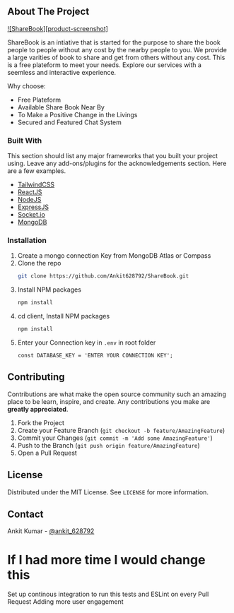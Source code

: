 
<!-- ABOUT THE PROJECT -->
## About The Project

[![ShareBook][product-screenshot]](https://example.com)

ShareBook is an intiative that is started for the purpose to share the book people to people without any cost by the nearby people to you.
We provide a large varities of book to share and get from others without any cost. This is a free plateform to meet your needs. Explore our services with a seemless and interactive experience.

Why choose:
* Free Plateform
* Available Share Book Near By
* To Make a Positive Change in the Livings
* Secured and Featured Chat System


### Built With

This section should list any major frameworks that you built your project using. Leave any add-ons/plugins for the acknowledgements section. Here are a few examples.
* [TailwindCSS](https://tailwindcss.com)
* [ReactJS](https://reactjs.org)
* [NodeJS](https://nodejs.org)
* [ExpressJS](https://expressjs.com)
* [Socket.io](https://socket.io)
* [MongoDB](https://mongodb.com)


### Installation

1. Create a mongo connection Key from MongoDB Atlas or Compass
2. Clone the repo
   ```sh
   git clone https://github.com/Ankit628792/ShareBook.git
   ```
3. Install NPM packages
   ```sh
   npm install
   ```
3. cd client, Install NPM packages
   ```sh
   npm install
   ```   
4. Enter your Connection key in `.env` in root folder
   ```
   const DATABASE_KEY = 'ENTER YOUR CONNECTION KEY';
   ```


<!-- CONTRIBUTING -->
## Contributing

Contributions are what make the open source community such an amazing place to be learn, inspire, and create. Any contributions you make are **greatly appreciated**.

1. Fork the Project
2. Create your Feature Branch (`git checkout -b feature/AmazingFeature`)
3. Commit your Changes (`git commit -m 'Add some AmazingFeature'`)
4. Push to the Branch (`git push origin feature/AmazingFeature`)
5. Open a Pull Request


<!-- LICENSE -->
## License

Distributed under the MIT License. See `LICENSE` for more information.


<!-- CONTACT -->
## Contact

Ankit Kumar - [@ankit_628792](https://instagram.com/ankit_628792)


# If I had more time I would change this
Set up continous integration to run this tests and ESLint on every Pull Request
Adding more user engagement
